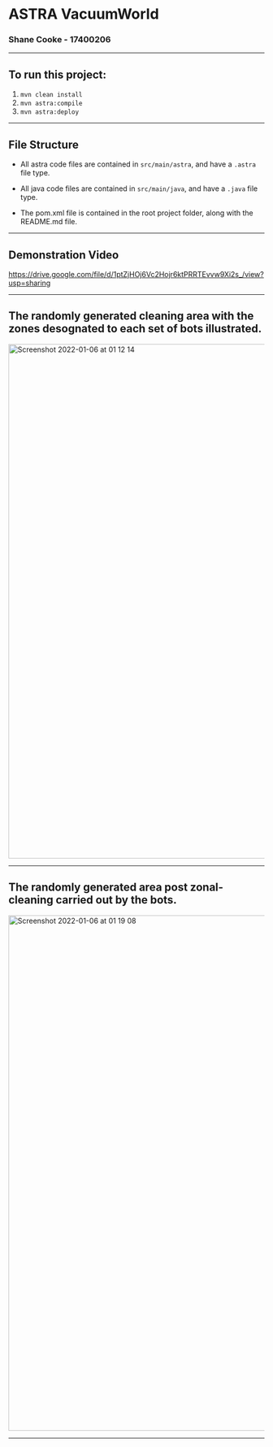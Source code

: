 # ASTRA VacuumWorld
### Shane Cooke - 17400206

---

## To run this project:

1) `mvn clean install`
2) `mvn astra:compile`
3) `mvn astra:deploy`

---

## File Structure

- All astra code files are contained in `src/main/astra`, and have a `.astra` file type.

- All java code files are contained in `src/main/java`, and have a `.java` file type.

- The pom.xml file is contained in the root project folder, along with the README.md file.

---

## Demonstration Video

https://drive.google.com/file/d/1ptZjHOj6Vc2Hojr6ktPRRTEvvw9Xi2s_/view?usp=sharing

---

## The randomly generated cleaning area with the zones desognated to each set of bots illustrated.

<img width="1013" alt="Screenshot 2022-01-06 at 01 12 14" src="https://user-images.githubusercontent.com/120044490/206278556-831f6030-a2b5-4715-9669-b3106a267dd6.png">

---

## The randomly generated area post zonal-cleaning carried out by the bots.

<img width="1015" alt="Screenshot 2022-01-06 at 01 19 08" src="https://user-images.githubusercontent.com/120044490/206278650-963389c7-7ba7-4926-bc25-8ee471d339e0.png">

---
